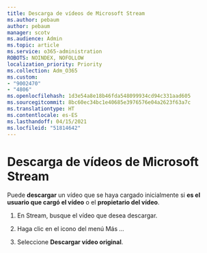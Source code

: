 ```yaml
---
title: Descarga de vídeos de Microsoft Stream
ms.author: pebaum
author: pebaum
manager: scotv
ms.audience: Admin
ms.topic: article
ms.service: o365-administration
ROBOTS: NOINDEX, NOFOLLOW
localization_priority: Priority
ms.collection: Adm_O365
ms.custom:
- "9002470"
- "4806"
ms.openlocfilehash: 1d3e54a8e18b46fda548099934cd94c331aad605
ms.sourcegitcommit: 8bc60ec34bc1e40685e3976576e04a2623f63a7c
ms.translationtype: HT
ms.contentlocale: es-ES
ms.lasthandoff: 04/15/2021
ms.locfileid: "51814642"
---
```

# <a name="download-microsoft-stream-videos"></a>Descarga de vídeos de Microsoft Stream

Puede **descargar** un vídeo que se haya cargado inicialmente si **es el usuario que cargó el vídeo** o el **propietario del vídeo**.

1. En Stream, busque el vídeo que desea descargar.

2. Haga clic en el icono del menú Más *...*

3. Seleccione **Descargar vídeo original**.
